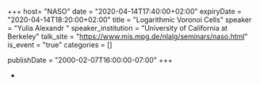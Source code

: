 +++
  host= "NASO"
  date = "2020-04-14T17:40:00+02:00"
  expiryDate = "2020-04-14T18:20:00+02:00"
  title = "Logarithmic Voronoi Cells"
  speaker = "Yulia Alexandr "
  speaker_institution = "University of California at Berkeley"
  talk_site = "https://www.mis.mpg.de/nlalg/seminars/naso.html"
  is_event = "true"
  categories = []

  publishDate = "2000-02-07T16:00:00-07:00"
+++

 - 